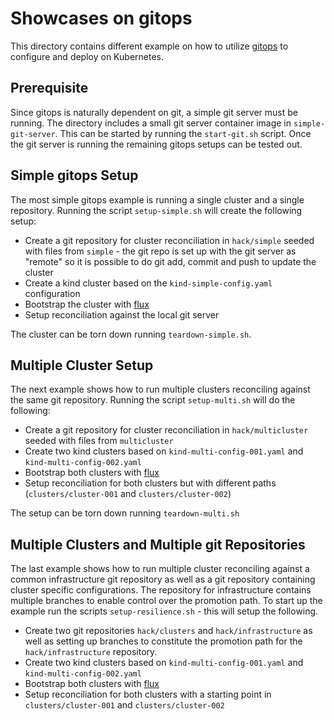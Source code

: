 # Showcases on gitops

This directory contains different example on how to utilize [gitops](https://www.weave.works/technologies/gitops/)
to configure and deploy on Kubernetes.

## Prerequisite

Since gitops is naturally dependent on git, a simple git server must be running. The directory includes a small
git server container image in `simple-git-server`. This can be started by running the `start-git.sh` script. Once
the git server is running the remaining gitops setups can be tested out.

## Simple gitops Setup

The most simple gitops example is running a single cluster and a single repository. Running the script `setup-simple.sh`
will create the following setup:

- Create a git repository for cluster reconciliation in `hack/simple` seeded with files from `simple` - the git repo is set up with
  the git server as "remote" so it is possible to do git add, commit and push to update the cluster
- Create a kind cluster based on the `kind-simple-config.yaml` configuration
- Bootstrap the cluster with [flux](https://fluxcd.io/)
- Setup reconciliation against the local git server

The cluster can be torn down running `teardown-simple.sh`.

## Multiple Cluster Setup

The next example shows how to run multiple clusters reconciling against the same git repository. Running the script
`setup-multi.sh` will do the following:

- Create a git repository for cluster reconciliation in `hack/multicluster` seeded with files from `multicluster`
- Create two kind clusters based on `kind-multi-config-001.yaml` and `kind-multi-config-002.yaml`
- Bootstrap both clusters with [flux](https://fluxcd.io/)
- Setup reconciliation for both clusters but with different paths (`clusters/cluster-001` and `clusters/cluster-002`)

The setup can be torn down running `teardown-multi.sh`

## Multiple Clusters and Multiple git Repositories

The last example shows how to run multiple cluster reconciling against a common infrastructure git repository as well
as a git repository containing cluster specific configurations. The repository for infrastructure contains multiple
branches to enable control over the promotion path. To start up the example run the scripts `setup-resilience.sh` - this
will setup the following.

- Create two git repositories `hack/clusters` and `hack/infrastructure` as well as setting up branches to constitute the promotion
  path for the `hack/infrastructure` repository.
- Create two kind clusters based on `kind-multi-config-001.yaml` and `kind-multi-config-002.yaml`
- Bootstrap both clusters with [flux](https://fluxcd.io/)
- Setup reconciliation for both clusters with a starting point in `clusters/cluster-001` and `clusters/cluster-002`
